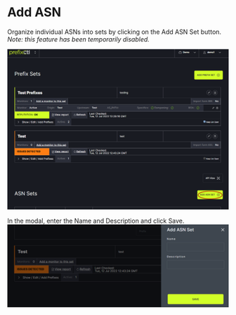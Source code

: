 # Add ASN

Organize individual ASNs into sets by clicking on the Add ASN Set button. *Note: this feature has been temporarily disabled.*

![](img/addasn.png)


In the modal, enter the Name and Description and click Save. 
![](img/asnmodal.png)
